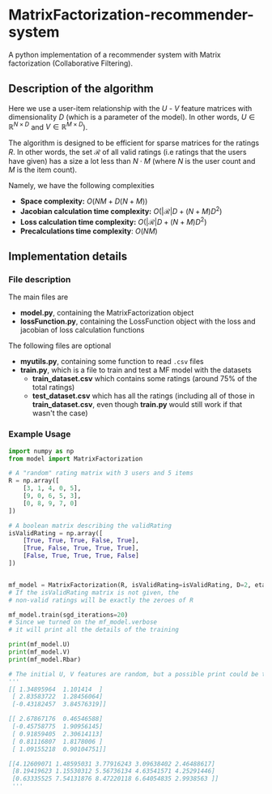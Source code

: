 # MatrixFactorization-recommender-system
A python implementation of a recommender system with Matrix factorization (Collaborative Filtering). 


## Description of the algorithm

Here we use a user-item relationship with the $U$ - $V$ feature matrices with dimensionality $D$ (which is a parameter of the model). In other words, $U\in\mathbb{R}^{N\times D}$ and $V\in\mathbb{R}^{M\times D}$). 

The algorithm is designed to be efficient for sparse matrices for the ratings $R$. In other words, the set $\mathcal{R}$ of all valid ratings (i.e ratings that the users have given) has a size a lot less than $N\cdot M$ (where $N$ is the user count and $M$ is the item count). 

Namely, we have the following complexities
- **Space complexity:** $O\left( NM + D(N+M) \right)$
- **Jacobian calculation time complexity:** $O\left(|\mathcal{R}|D + (N+M)D^2\right)$
- **Loss calculation time complexity:** $O\left(|\mathcal{R}|D + (N+M)D^2\right)$
- **Precalculations time complexity**: $O(NM)$



## Implementation details

### File description

The main files are 

- **model.py**, containing the MatrixFactorization object
- **lossFunction.py**, containing the LossFunction object with the loss and jacobian of loss calculation functions

The following files are optional

- **myutils.py**, containing some function to read `.csv` files
- **train.py**, which is a file to train and test a MF model with the datasets
  - **train_dataset.csv** which contains some ratings (around 75% of the total ratings)
  - **test_dataset.csv** which has all the ratings (including all of those in **train_dataset.csv**, even though **train.py** would still work if that wasn't the case)

### Example Usage


``` python
import numpy as np
from model import MatrixFactorization

# A "random" rating matrix with 3 users and 5 items
R = np.array([
    [3, 1, 4, 0, 5],
    [9, 0, 6, 5, 3],
    [0, 8, 9, 7, 0]
])

# A boolean matrix describing the validRating
isValidRating = np.array([
    [True, True, True, False, True],
    [True, False, True, True, True],
    [False, True, True, True, False]
])


mf_model = MatrixFactorization(R, isValidRating=isValidRating, D=2, eta=0.2, w0=1e-6, alpha=1e-6, loadMatrices=False, verbose=True)
# If the isValidRating matrix is not given, the 
# non-valid ratings will be exactly the zeroes of R

mf_model.train(sgd_iterations=20)
# Since we turned on the mf_model.verbose
# it will print all the details of the training

print(mf_model.U)
print(mf_model.V)
print(mf_model.Rbar)

# The initial U, V features are random, but a possible print could be the following:
'''
[[ 1.34895964  1.101414  ]
 [ 2.83583722  1.28456064]
 [-0.43182457  3.84576319]]

[[ 2.67867176  0.46546588]
 [-0.45758775  1.90956145]
 [ 0.91859405  2.30614113]
 [ 0.81116807  1.8178006 ]
 [ 1.09155218  0.90104751]]

[[4.12609071 1.48595031 3.77916243 3.09638402 2.46488617]
 [8.19419623 1.15530312 5.56736134 4.63541571 4.25291446]
 [0.63335525 7.54131876 8.47220118 6.64054835 2.9938563 ]]
 '''
```
